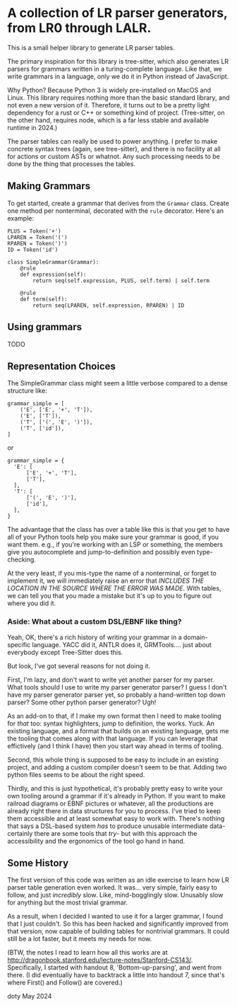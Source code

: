 # A collection of LR parser generators, from LR0 through LALR.

This is a small helper library to generate LR parser tables.

The primary inspiration for this library is tree-sitter, which also generates
LR parsers for grammars written in a turing-complete language. Like that, we
write grammars in a language, only we do it in Python instead of JavaScript.

Why Python? Because Python 3 is widely pre-installed on MacOS and Linux. This
library requires nothing more than the basic standard library, and not even a
new version of it. Therefore, it turns out to be a pretty light dependency for
a rust or C++ or something kind of project. (Tree-sitter, on the other hand,
requires node, which is a far less stable and available runtime in 2024.)

The parser tables can really be used to power anything. I prefer to make
concrete syntax trees (again, see tree-sitter), and there is no facility at all
for actions or custom ASTs or whatnot. Any such processing needs to be done by
the thing that processes the tables.

## Making Grammars

To get started, create a grammar that derives from the `Grammar` class. Create
one method per nonterminal, decorated with the `rule` decorator. Here's an
example:

    PLUS = Token('+')
    LPAREN = Token('(')
    RPAREN = Token(')')
    ID = Token('id')

    class SimpleGrammar(Grammar):
        @rule
        def expression(self):
            return seq(self.expression, PLUS, self.term) | self.term

        @rule
        def term(self):
            return seq(LPAREN, self.expression, RPAREN) | ID


## Using grammars

TODO

## Representation Choices

The SimpleGrammar class might seem a little verbose compared to a dense
structure like:

    grammar_simple = [
        ('E', ['E', '+', 'T']),
        ('E', ['T']),
        ('T', ['(', 'E', ')']),
        ('T', ['id']),
    ]

or

    grammar_simple = {
      'E': [
          ['E', '+', 'T'],
          ['T'],
      ],
      'T': [
          ['(', 'E', ')'],
          ['id'],
      ],
    }


The advantage that the class has over a table like this is that you get to have
all of your Python tools help you make sure your grammar is good, if you want
them. e.g., if you're working with an LSP or something, the members give you
autocomplete and jump-to-definition and possibly even type-checking.

At the very least, if you mis-type the name of a nonterminal, or forget to
implement it, we will immediately raise an error that *INCLUDES THE LOCATION IN
THE SOURCE WHERE THE ERROR WAS MADE.* With tables, we can tell you that you
made a mistake but it's up to you to figure out where you did it.

### Aside: What about a custom DSL/EBNF like thing?

Yeah, OK, there's a rich history of writing your grammar in a domain-specific
language. YACC did it, ANTLR does it, GRMTools.... just about everybody except
Tree-Sitter does this.

But look, I've got several reasons for not doing it.

First, I'm lazy, and don't want to write yet another parser for my parser. What
tools should I use to write my parser generator parser? I guess I don't have my
parser generator parser yet, so probably a hand-written top down parser? Some
other python parser generator? Ugh!

As an add-on to that, if I make my own format then I need to make tooling for
*that* too: syntax highlighters, jump to definition, the works. Yuck. An
existing language, and a format that builds on an existing language, gets me the
tooling that comes along with that language. If you can leverage that
effictively (and I think I have) then you start way ahead in terms of tooling.

Second, this whole thing is supposed to be easy to include in an existing
project, and adding a custom compiler doesn't seem to be that. Adding two python
files seems to be about the right speed.

Thirdly, and this is just hypothetical, it's probably pretty easy to write your
own tooling around a grammar if it's already in Python. If you want to make
railroad diagrams or EBNF pictures or whatever, all the productions are already
right there in data structures for you to process. I've tried to keep them
accessible and at least somewhat easy to work with. There's nothing that says a
DSL-based system *has* to produce unusable intermediate data- certainly there
are some tools that *try*- but with this approach the accessibility and the
ergonomics of the tool go hand in hand.

## Some History

The first version of this code was written as an idle exercise to learn how LR
parser table generation even worked. It was... very simple, fairly easy to
follow, and just *incredibly* slow. Like, mind-bogglingly slow. Unusably slow
for anything but the most trivial grammar.

As a result, when I decided I wanted to use it for a larger grammar, I found that
I just couldn't. So this has been hacked and significantly improved from that
version, now capable of building tables for nontrivial grammars. It could still
be a lot faster, but it meets my needs for now.

(BTW, the notes I read to learn how all this works are at
http://dragonbook.stanford.edu/lecture-notes/Stanford-CS143/. Specifically,
I started with handout 8, 'Bottom-up-parsing', and went from there. (I did
eventually have to backtrack a little into handout 7, since that's where
First() and Follow() are covered.)

doty
May 2024

